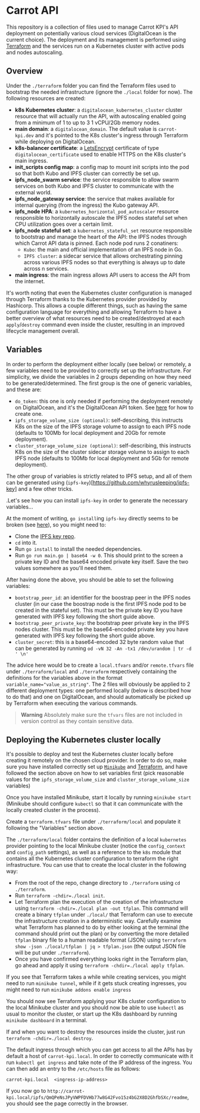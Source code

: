# Carrot API

This repository is a collection of files used to manage Carrot KPI's API
deployment on potentially various cloud services (DigitalOcean is the current
choice). The deployment and its management is performed using
[Terraform](https://www.terraform.io/) and the services run on a Kubernetes
cluster with active pods and nodes autoscaling.

## Overview

Under the `./terraform` folder you can find the Terraform files used to
bootstrap the needed infrastructure (ignore the `./local` folder for now). The
following resources are created:

- **k8s Kubernetes cluster**: a `digitalocean_kubernetes_cluster` cluster
  resource that will actually run the API, with autoscaling enabled going from a
  minimum of 1 to up to 3 1 vCPU/2Gb memory nodes.
- **main domain**: a `digitalocean_domain`. The default value is
  `carrot-kpi.dev` and it's pointed to the K8s cluster's ingress through
  Terraform while deploying on DigitalOcean.
- **k8s-balancer certificate**: a [LetsEncrypt](https://letsencrypt.org/)
  certificate of type `digitalocean_certificate` used to enable HTTPS on the K8s
  cluster's main ingress.
- **init_scripts config map**: a config map to mount init scripts into the pod
  so that both Kubo and IPFS cluster can correctly be set up.
- **ipfs_node_swarm service**: the service responsible to allow swarm services
  on both Kubo and IPFS cluster to communicate with the external world.
- **ipfs_node_gateway service**: the service that makes available for internal
  querying (from the ingress) the Kubo gateway API.
- **ipfs_node HPA**: a `kubernetes_horizontal_pod_autoscaler` resource
  responsible to horizontally autoscale the IPFS nodes stateful set when CPU
  utilization goes over a certain limit.
- **ipfs_node stateful set**: a `kubernetes_stateful_set` resource responsible
  to bootstrap and manage the heart of the API: the IPFS nodes through which
  Carrot API data is pinned. Each node pod runs 2 conatiners:
  - `Kubo`: the main and official implementation of an IPFS node in Go.
  - `IPFS cluster`: a sidecar service that allows orchestrating pinning across
    various IPFS nodes so that everything is always up to date across n
    services.
- **main ingress**: the main ingress allows API users to access the API from the
  internet.

It's worth noting that even the Kubernetes cluster configuration is managed
through Terraform thanks to the Kubernetes provider provided by Hashicorp. This
allows a couple different things, such as having the same configuration language
for everything and allowing Terraform to have a better overview of what
resources need to be created/destroyed at each `apply`/`destroy` command even
inside the cluster, resulting in an improved lifecycle management overall.

## Variables

In order to perform the deployment either locally (see below) or remotely, a few
variables need to be provided to correctly set up the infrastructure. For
simplicity, we divide the variables in 2 groups depending on how they need to be
generated/determined. The first group is the one of generic variables, and these
are:

- `do_token`: this one is only needed if performing the deployment remotely on
  DigitalOcean, and it's the DigitalOcean API token. See
  [here](https://docs.digitalocean.com/reference/api/create-personal-access-token/)
  for how to create one.
- `ipfs_storage_volume_size (optional)`: self-describing, this instructs K8s on
  the size of the IPFS storage volume to assign to each IPFS node (defaults to
  100Mb for local deployment and 20Gb for remote deployment).
- `cluster_storage_volume_size (optional)`: self-describing, this instructs K8s
  on the size of the cluster sidecar storage volume to assign to each IPFS node
  (defaults to 100Mb for local deployment and 5Gb for remote deployment).

The other group of variables is strictly related to IPFS setup, and all of them
can be generated using (`ipfs-key`)[https://github.com/whyrusleeping/ipfs-key]
and a few other tricks.

.Let's see how you can install `ipfs-key` in order to generate the necessary
variables...

At the moment of writing, `go install`ing `ipfs-key` directly seems to be broken
(see [here](https://github.com/whyrusleeping/ipfs-key/issues/17)), so you might
need to:

- Clone the [IPFS key repo](https://github.com/whyrusleeping/ipfs-key).
- `cd` into it.
- Run `go install` to install the needed dependencies.
- Run `go run main.go | base64 -w 0`. This should print to the screen a private
  key ID and the base64 encoded private key itself. Save the two values
  somewhere as you'll need them.

After having done the above, you should be able to set the following variables:

- `bootstrap_peer_id`: an identifier for the boostrap peer in the IPFS nodes
  cluster (in our case the boostrap node is the first IPFS node pod to be
  created in the stateful set). This must be the private key ID you have
  generated with IPFS key following the short guide above.
- `bootstrap_peer_private_key`: the bootstrap peer private key in the IPFS nodes
  cluster. This must be the base64-encoded private key you have generated with
  IPFS key following the short guide above.
- `cluster_secret`: this is a base64-encoded 32 byte random value that can be
  generated by running `od -vN 32 -An -tx1 /dev/urandom | tr -d ' \n'`

The advice here would be to create a `local.tfvars` and/or `remote.tfvars` file
under `./terraform/local` and `./terraform` respectively containing the
definitions for the variables above in the format
`variable_name="value_as_string"`. The 2 files will obviously be applied to 2
different deployment types: one performed locally (below is described how to do
that) and one on DigitalOcean, and should automatically be picked up by
Terraform when executing the various commands.

> **Warning** Absolutely make sure the `tfvars` files are not included in
> version control as they contain sensitive data.

## Deploying the Kubernetes cluster locally

It's possible to deploy and test the Kubernetes cluster locally before creating
it remotely on the chosen cloud provider. In order to do so, make sure you have
installed correctly set up [`Minikube`](https://minikube.sigs.k8s.io/docs/) and
[Terraform](https://developer.hashicorp.com/terraform), and have followed the
section above on how to set variables first (pick reasonable values for the
`ipfs_storage_volume_size` and `cluster_storage_volume_size` variables)

Once you have installed Minikube, start it locally by running `minikube start`
(Minikube should configure `kubectl` so that it can communicate with the locally
created cluster in the process).

Create a `terraform.tfvars` file under `./terraform/local` and populate it
following the "Variables" section above.

The `./terraform/local` folder contains the definition of a local `kubernetes`
provider pointing to the local Minikube cluster (notice the `config_context` and
`config_path` settings), as well as a reference to the `k8s` module that
contains all the Kubernetes cluster configuration to terraform the right
infrastructure. You can use that to create the local cluster in the following
way:

- From the root of the repo, change directory to `./terraform` using
  `cd ./terraform`.
- Run `terraform -chdir=./local init`.
- Let Terraform plan the execution of the creation of the infrastructure using
  `terraform -chdir=./local plan -out tfplan`. This command will create a binary
  `tfplan` under `./local/` that Terraform can use to execute the infrastructure
  creation in a deterministic way. Carefully examine what Terraform has planned
  to do by either looking at the terminal (the command should print out the
  plan) or by converting the more detailed `tfplan` binary file to a human
  readable format (JSON) using
  `terraform show -json ./local/tfplan | jq > tfplan.json` (the output JSON file
  will be put under `./terraform`).
- Once you have confirmed everything looks right in the Terraform plan, go ahead
  and apply it using `terraform -chdir=./local apply tfplan`.

If you see that Terraform takes a while while creating services, you might need
to run `minikube tunnel`, while if it gets stuck creating ingresses, you might
need to run `minikube addons enable ingress`

You should now see Terraform applying your K8s cluster configuration to the
local Minikube cluster and you should now be able to use `kubectl` as usual to
monitor the cluster, or start up the K8s dashboard by running
`minikube dashboard` in a terminal.

If and when you want to destroy the resources inside the cluster, just run
`terraform -chdir=./local destroy`.

The default ingress through which you can get access to all the APIs has by
default a host of `carrot-kpi.local`. In order to correctly communicate with it
run `kubectl get ingress` and take note of the IP address of the ingress. You
can then add an entry to the `/etc/hosts` file as follows:

```
carrot-kpi.local  <ingress-ip-address>
```

If you now go to
`http://carrot-kpi.local/ipfs/QmQPeNsJPyVWPFDVHb77w8G42Fvo15z4bG2X8D2GhfbSXc/readme`,
you should see the page correctly in the browser.

